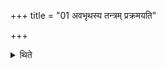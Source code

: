 +++
title = "01 अवभृथस्य तन्त्रम् प्रक्रमयति"

+++

<details><summary>थिते</summary>

अवभृथस्य तन्त्रं प्रक्रमयति १
</details>
